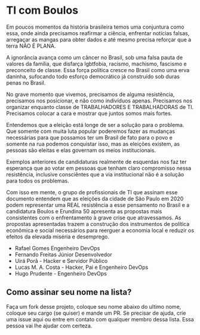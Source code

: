 # TI com Boulos

Em poucos momentos da história brasileira temos uma conjuntura como essa, onde ainda precisamos reafirmar a ciência, enfrentar notícias falsas, arregaçar as mangas para obter dados e até mesmo precisa reforçar que a terra NÃO É PLANA.

A ignorância avança como um câncer no Brasil, sob uma falsa pauta de valores da família, que disfarça lgbtfobia, racismo, machismo, fascismo e preconceito de classe. Essa força política cresce no Brasil como uma erva daninha, sufocando todo esforço democrático já construído sob duras penas no Brasil.

No grave momento que vivemos, precisamos de alguma resistência, precisamos nos posicionar, e não como indivíduos apenas. Precisamos nos organizar enquanto classe de TRABALHADORES E TRABALHADORAS de TI. Precisamos colocar a cara e mostrar que juntos somos mais fortes.

Entendemos que a eleição está longe de ser a solução para o problema. Que somente com muita luta popular poderemos fazer as mudanças necessárias para que possamos ter um Brasil de fato para o povo e somente na rua podemos conquistar isso, mas as eleições existem, as pessoas são eleitas e elas governam os meios institucionais. 

Exemplos anteriores de candidaturas realmente de esquerdas nos faz ter esperança que ao votar em pessoas que tenham claro compromisso nessa resistência, inclusive consciêntes que a via institucional não é a solução para todos os problemas.

Com isso em mente, o grupo de profissionais de TI que assinam esse documento entendem que as eleições da cidade de São Paulo em 2020 podem representar uma REAL resistência a esse pensamento no Brasil e a candidatura Boulos e Erundina 50 apresenta as propostas mais consistentes com o enfrentamento à grave crise que atravessamos. As propostas apresentadas trazem a construção dos instrumentos de política econômica e social necessários para reerguer a economia local e reduzir os efeitos da elevada miséria e desemprego.

 - Rafael Gomes   Engenheiro DevOps
 - Fernando Freitas Júnior   Desenvolvedor
 - Uirá Porã - Hacker e Servidor Público
 - Lucas M. A. Costa - Hacker, Pai e Engenheiro DevOps
 - Hugo Prudente - Engenheiro DevOps

## Como assinar seu nome na lista? 

Faça um fork desse projeto, coloque seu nome abaixo do ultimo nome, coloque seu cargo (se quiser) e mande um PR. Se precisar de ajuda, crie uma issue aqui ou entre em contato com qualquer membro dessa lista. Essa pessoa vai lhe ajudar com certeza.
